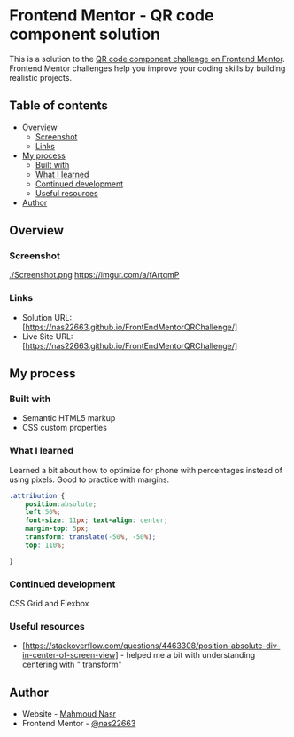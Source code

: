 # Frontend Mentor - QR code component solution

This is a solution to the [QR code component challenge on Frontend Mentor](https://www.frontendmentor.io/challenges/qr-code-component-iux_sIO_H). Frontend Mentor challenges help you improve your coding skills by building realistic projects. 

## Table of contents

- [Overview](#overview)
  - [Screenshot](#screenshot)
  - [Links](#links)
- [My process](#my-process)
  - [Built with](#built-with)
  - [What I learned](#what-i-learned)
  - [Continued development](#continued-development)
  - [Useful resources](#useful-resources)
- [Author](#author)


## Overview

### Screenshot

[./Screenshot.png](./screenshot.jpg)
https://imgur.com/a/fArtqmP

### Links

- Solution URL: [https://nas22663.github.io/FrontEndMentorQRChallenge/]
- Live Site URL: [https://nas22663.github.io/FrontEndMentorQRChallenge/]

## My process

### Built with

- Semantic HTML5 markup
- CSS custom properties


### What I learned

Learned a bit about how to optimize for phone with percentages instead of using pixels.
Good to practice with margins.

```css
.attribution {
    position:absolute;
    left:50%;
    font-size: 11px; text-align: center;
    margin-top: 5px;
    transform: translate(-50%, -50%);
    top: 110%;

}
```

### Continued development

CSS Grid and Flexbox

### Useful resources

- [https://stackoverflow.com/questions/4463308/position-absolute-div-in-center-of-screen-view] - helped me a bit with understanding centering with " transform"




## Author

- Website - [Mahmoud Nasr](https://www.your-site.com)
- Frontend Mentor - [@nas22663](https://www.frontendmentor.io/profile/nas22663)
